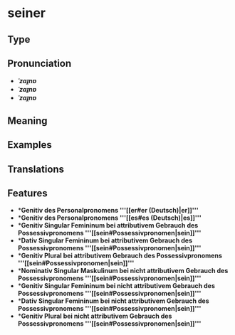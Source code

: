 # seiner 
## Type 
## Pronunciation 
- _**ˈzaɪ̯nɐ**_ 
- _**ˈzaɪ̯nɐ**_ 
- _**ˈzaɪ̯nɐ**_ 
## Meaning 
## Examples 
## Translations 
## Features 
- ***Genitiv des Personalpronomens '''[[er#er (Deutsch)|er]]'''** 
- ***Genitiv des Personalpronomens '''[[es#es (Deutsch)|es]]'''** 
- ***Genitiv Singular Femininum bei attributivem Gebrauch des Possessivpronomens '''[[sein#Possessivpronomen|sein]]'''** 
- ***Dativ Singular Femininum bei attributivem Gebrauch des Possessivpronomens '''[[sein#Possessivpronomen|sein]]'''** 
- ***Genitiv Plural bei attributivem Gebrauch des Possessivpronomens '''[[sein#Possessivpronomen|sein]]'''** 
- ***Nominativ Singular Maskulinum bei nicht attributivem Gebrauch des Possessivpronomens '''[[sein#Possessivpronomen|sein]]'''** 
- ***Genitiv Singular Femininum bei nicht attributivem Gebrauch des Possessivpronomens '''[[sein#Possessivpronomen|sein]]'''** 
- ***Dativ Singular Femininum bei nicht attributivem Gebrauch des Possessivpronomens '''[[sein#Possessivpronomen|sein]]'''** 
- ***Genitiv Plural bei nicht attributivem Gebrauch des Possessivpronomens '''[[sein#Possessivpronomen|sein]]'''** 
